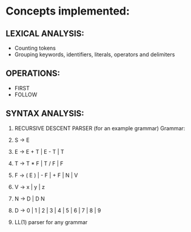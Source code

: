 # Concepts implemented:
## LEXICAL ANALYSIS:
* Counting tokens
* Grouping keywords, identifiers, literals, operators and delimiters

## OPERATIONS: 
* FIRST
* FOLLOW

## SYNTAX ANALYSIS:
1. RECURSIVE DESCENT PARSER (for an example grammar)
   Grammar:
1. S → E  
2. E → E + T | E - T | T  
3. T → T * F | T / F | F  
4. F → ( E ) | - F | + F | N | V  
5. V → x | y | z  
6. N → D | D N  
7. D → 0 | 1 | 2 | 3 | 4 | 5 | 6 | 7 | 8 | 9
   
2. LL(1) parser for any grammar
